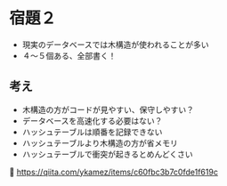 # 宿題２

- 現実のデータベースでは木構造が使われることが多い
- ４〜５個ある、全部書く！

## 考え
- 木構造の方がコードが見やすい、保守しやすい？
- データベースを高速化する必要はない？
- ハッシュテーブルは順番を記録できない
- ハッシュテーブルより木構造の方が省メモリ
- ハッシュテーブルで衝突が起きるとめんどくさい

📌 https://qiita.com/ykamez/items/c60fbc3b7c0fde1f619c